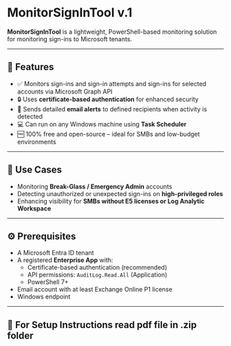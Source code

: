 # MonitorSignInTool v.1

**MonitorSignInTool** is a lightweight, PowerShell-based monitoring solution for monitoring sign-ins to Microsoft tenants.

---

## 🚀 Features

- ✅ Monitors sign-ins and sign-in attempts and sign-ins for selected accounts via Microsoft Graph API
- 🔒 Uses **certificate-based authentication** for enhanced security
- 📧 Sends detailed **email alerts** to defined recipients when activity is detected
- 💻 Can run on any Windows machine using **Task Scheduler** 
- 🆓 100% free and open-source – ideal for SMBs and low-budget environments

---

## 📌 Use Cases

- Monitoring **Break-Glass / Emergency Admin** accounts
- Detecting unauthorized or unexpected sign-ins on **high-privileged roles**
- Enhancing visibility for **SMBs without E5 licenses or Log Analytic Workspace**

---

## ⚙️ Prerequisites

- A Microsoft Entra ID tenant
- A registered **Enterprise App** with:
  - Certificate-based authentication (recommended)
  - API permissions: `AuditLog.Read.All` (Application)
   - PowerShell 7+ 
- Email account with at least Exchange Online P1 license
- Windows endpoint 

---

## 🔧 For Setup Instructions read pdf file in .zip folder
 

